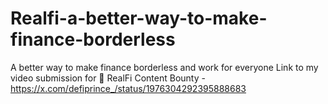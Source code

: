 # Realfi-a-better-way-to-make-finance-borderless
A better way to make finance borderless and work for everyone
Link to my video submission for 🎨 RealFi Content Bounty - https://x.com/defiprince_/status/1976304292395888683
